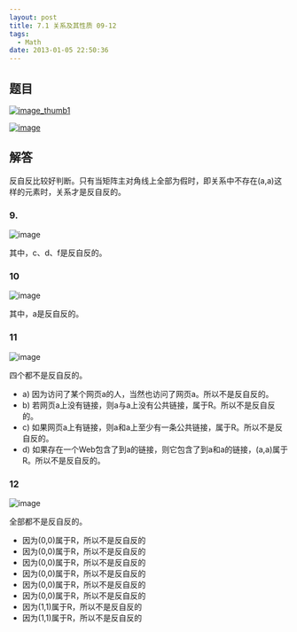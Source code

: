 ```yaml
---
layout: post
title: 7.1 关系及其性质 09-12
tags:
  - Math
date: 2013-01-05 22:50:36
---
```


## 题目

[![image_thumb1](http://freewind.me/wp-content/uploads/2013/01/image_thumb1_thumb.png "image_thumb1")](http://freewind.me/wp-content/uploads/2013/01/image_thumb110.png)

[![image](http://freewind.me/wp-content/uploads/2013/01/image_thumb87.png "image")](http://freewind.me/wp-content/uploads/2013/01/image87.png)

## 解答

反自反比较好判断。只有当矩阵主对角线上全部为假时，即关系中不存在(a,a)这样的元素时，关系才是反自反的。

### 9.

![image](http://freewind.me/wp-content/uploads/2013/01/image_thumb80.png "image")

其中，c、d、f是反自反的。

### 10

![image](http://freewind.me/wp-content/uploads/2013/01/image_thumb81.png "image")

其中，a是反自反的。

### 11

![image](http://freewind.me/wp-content/uploads/2013/01/image_thumb82.png "image")

四个都不是反自反的。

*   a) 因为访问了某个网页a的人，当然也访问了网页a。所以不是反自反的。
*   b) 若网页a上没有链接，则a与a上没有公共链接，属于R。所以不是反自反的。
*   c) 如果网页a上有链接，则a和a上至少有一条公共链接，属于R。所以不是反自反的。
*   d) 如果存在一个Web包含了到a的链接，则它包含了到a和a的链接，(a,a)属于R。所以不是反自反的。

### 12

![image](http://freewind.me/wp-content/uploads/2013/01/image_thumb83.png "image")

全部都不是反自反的。

*   因为(0,0)属于R，所以不是反自反的
*   因为(0,0)属于R，所以不是反自反的
*   因为(0,0)属于R，所以不是反自反的
*   因为(0,0)属于R，所以不是反自反的
*   因为(0,0)属于R，所以不是反自反的
*   因为(0,0)属于R，所以不是反自反的
*   因为(1,1)属于R，所以不是反自反的
*   因为(1,1)属于R，所以不是反自反的